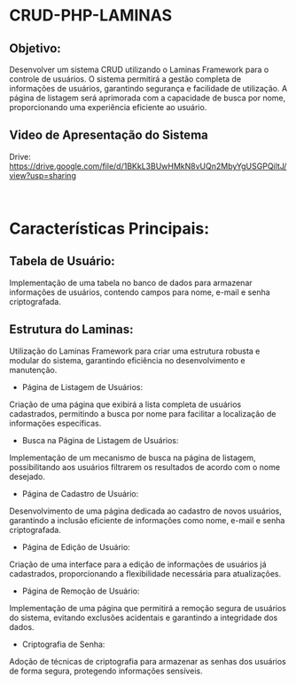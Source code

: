 # CRUD-PHP-LAMINAS

## Objetivo:
Desenvolver um sistema CRUD utilizando o Laminas Framework para o controle de usuários. O sistema permitirá a gestão completa de informações de usuários, garantindo segurança e facilidade de utilização. A página de listagem será aprimorada com a capacidade de busca por nome, proporcionando uma experiência eficiente ao usuário.

## Video de Apresentação do Sistema
Drive: https://drive.google.com/file/d/1BKkL3BUwHMkN8vUQn2MbyYgUSGPQiltJ/view?usp=sharing


<br>

# Características Principais:

## Tabela de Usuário:

Implementação de uma tabela no banco de dados para armazenar informações de usuários, contendo campos para nome, e-mail e senha criptografada.

## Estrutura do Laminas:

Utilização do Laminas Framework para criar uma estrutura robusta e modular do sistema, garantindo eficiência no desenvolvimento e manutenção.

* Página de Listagem de Usuários:

Criação de uma página que exibirá a lista completa de usuários cadastrados, permitindo a busca por nome para facilitar a localização de informações específicas.

* Busca na Página de Listagem de Usuários:

Implementação de um mecanismo de busca na página de listagem, possibilitando aos usuários filtrarem os resultados de acordo com o nome desejado.

* Página de Cadastro de Usuário:

 Desenvolvimento de uma página dedicada ao cadastro de novos usuários, garantindo a inclusão eficiente de informações como nome, e-mail e senha criptografada.

* Página de Edição de Usuário:

Criação de uma interface para a edição de informações de usuários já cadastrados, proporcionando a flexibilidade necessária para atualizações.

* Página de Remoção de Usuário:

Implementação de uma página que permitirá a remoção segura de usuários do sistema, evitando exclusões acidentais e garantindo a integridade dos dados.

* Criptografia de Senha:

Adoção de técnicas de criptografia para armazenar as senhas dos usuários de forma segura, protegendo informações sensíveis.

